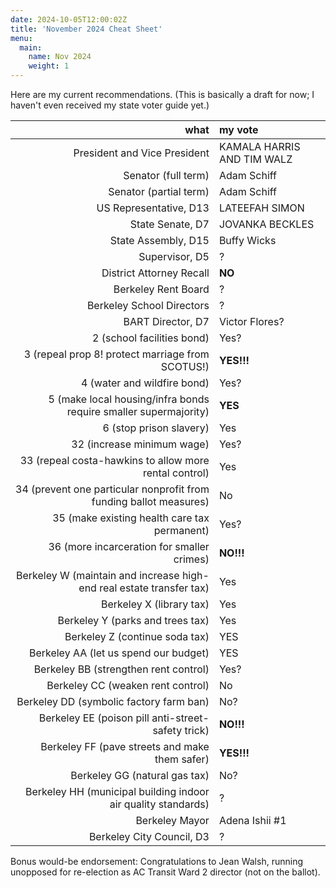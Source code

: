 ```yaml
---
date: 2024-10-05T12:00:02Z
title: 'November 2024 Cheat Sheet'
menu:
  main:
    name: Nov 2024
    weight: 1
---
```


Here are my current recommendations. (This is basically a draft for now; I haven't even received my state voter guide yet.)

<!--more-->

what|my vote
--:|:-----
President and Vice President | KAMALA HARRIS AND TIM WALZ
Senator (full term) | Adam Schiff
Senator (partial term) | Adam Schiff
US Representative, D13 | LATEEFAH SIMON
State Senate, D7 | JOVANKA BECKLES
State Assembly, D15 | Buffy Wicks
Supervisor, D5 | ?
District Attorney Recall | **NO**
Berkeley Rent Board | ?
Berkeley School Directors | ?
BART Director, D7 | Victor Flores?
2 (school facilities bond) | Yes?
3 (repeal prop 8! protect marriage from SCOTUS!) | **YES!!!**
4 (water and wildfire bond) | Yes?
5 (make local housing/infra bonds require smaller supermajority) | **YES**
6 (stop prison slavery) | Yes
32 (increase minimum wage) | Yes?
33 (repeal costa-hawkins to allow more rental control) | Yes
34 (prevent one particular nonprofit from funding ballot measures) | No
35 (make existing health care tax permanent) | Yes?
36 (more incarceration for smaller crimes) | **NO!!!**
Berkeley W (maintain and increase high-end real estate transfer tax) | Yes
Berkeley X (library tax) | Yes
Berkeley Y (parks and trees tax) | Yes
Berkeley Z (continue soda tax) | YES
Berkeley AA (let us spend our budget) | YES
Berkeley BB (strengthen rent control) | Yes?
Berkeley CC (weaken rent control) | No
Berkeley DD (symbolic factory farm ban) | No?
Berkeley EE (poison pill anti-street-safety trick) | **NO!!!**
Berkeley FF (pave streets and make them safer) | **YES!!!**
Berkeley GG (natural gas tax) | No?
Berkeley HH (municipal building indoor air quality standards) | ?
Berkeley Mayor | Adena Ishii #1
Berkeley City Council, D3 | ?

Bonus would-be endorsement: Congratulations to Jean Walsh, running unopposed for re-election as AC Transit Ward 2 director (not on the ballot).
